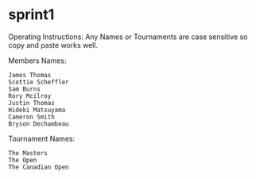 # sprint1
Operating Instructions:
Any Names or Tournaments are case sensitive so copy and paste works well.

Members Names:

    James Thomas
    Scottie Scheffler
    Sam Burns
    Rory Mcilroy
    Justin Thomas
    Hideki Matsuyama
    Cameron Smith
    Bryson Dechambeau

Tournament Names:

    The Masters
    The Open
    The Canadian Open

